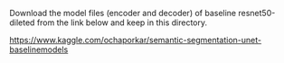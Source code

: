 Download the model files (encoder and decoder) of baseline resnet50-dileted from the link below and keep in this directory.

https://www.kaggle.com/ochaporkar/semantic-segmentation-unet-baselinemodels
